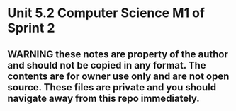 # Unit 5.2 Computer Science M1 of Sprint 2

## WARNING these notes are property of the author and should not be copied in any format. The contents are for owner use only and are not open source. These files are private and you should navigate away from this repo immediately. 
